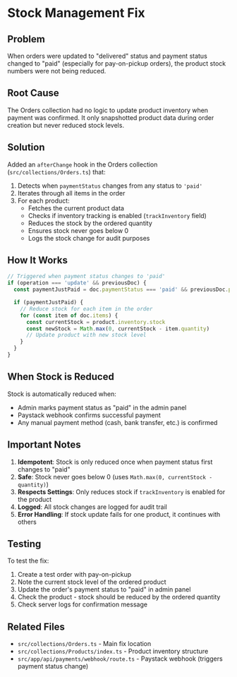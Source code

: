 # Stock Management Fix

## Problem

When orders were updated to "delivered" status and payment status changed to "paid" (especially for pay-on-pickup orders), the product stock numbers were not being reduced.

## Root Cause

The Orders collection had no logic to update product inventory when payment was confirmed. It only snapshotted product data during order creation but never reduced stock levels.

## Solution

Added an `afterChange` hook in the Orders collection (`src/collections/Orders.ts`) that:

1. Detects when `paymentStatus` changes from any status to `'paid'`
2. Iterates through all items in the order
3. For each product:
   - Fetches the current product data
   - Checks if inventory tracking is enabled (`trackInventory` field)
   - Reduces the stock by the ordered quantity
   - Ensures stock never goes below 0
   - Logs the stock change for audit purposes

## How It Works

```typescript
// Triggered when payment status changes to 'paid'
if (operation === 'update' && previousDoc) {
  const paymentJustPaid = doc.paymentStatus === 'paid' && previousDoc.paymentStatus !== 'paid'

  if (paymentJustPaid) {
    // Reduce stock for each item in the order
    for (const item of doc.items) {
      const currentStock = product.inventory.stock
      const newStock = Math.max(0, currentStock - item.quantity)
      // Update product with new stock level
    }
  }
}
```

## When Stock is Reduced

Stock is automatically reduced when:

- Admin marks payment status as "paid" in the admin panel
- Paystack webhook confirms successful payment
- Any manual payment method (cash, bank transfer, etc.) is confirmed

## Important Notes

1. **Idempotent**: Stock is only reduced once when payment status first changes to "paid"
2. **Safe**: Stock never goes below 0 (uses `Math.max(0, currentStock - quantity)`)
3. **Respects Settings**: Only reduces stock if `trackInventory` is enabled for the product
4. **Logged**: All stock changes are logged for audit trail
5. **Error Handling**: If stock update fails for one product, it continues with others

## Testing

To test the fix:

1. Create a test order with pay-on-pickup
2. Note the current stock level of the ordered product
3. Update the order's payment status to "paid" in admin panel
4. Check the product - stock should be reduced by the ordered quantity
5. Check server logs for confirmation message

## Related Files

- `src/collections/Orders.ts` - Main fix location
- `src/collections/Products/index.ts` - Product inventory structure
- `src/app/api/payments/webhook/route.ts` - Paystack webhook (triggers payment status change)
